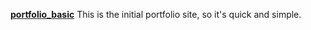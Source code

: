 [**portfolio_basic**](http://www.isntlee.com/)
This is the initial portfolio site, so it's quick and simple. 
